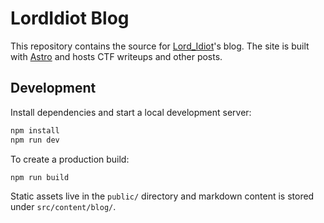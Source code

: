 # LordIdiot Blog

This repository contains the source for [Lord_Idiot](https://ctftime.org/team/58574)'s blog. The site is built with [Astro](https://astro.build) and hosts CTF writeups and other posts.

## Development

Install dependencies and start a local development server:

```bash
npm install
npm run dev
```

To create a production build:

```bash
npm run build
```

Static assets live in the `public/` directory and markdown content is stored under `src/content/blog/`.
